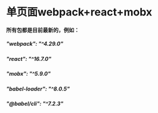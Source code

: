 # 单页面webpack+react+mobx
#### 所有包都是目前最新的，例如：
##### "webpack": "^4.29.0"
##### "react": "^16.7.0"
##### "mobx": "^5.9.0"
##### "babel-loader": "^8.0.5"
##### "@babel/cli": "^7.2.3"
